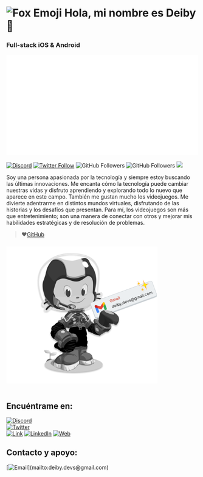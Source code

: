 <h1><img src="https://raw.githubusercontent.com/Tarikul-Islam-Anik/Animated-Fluent-Emojis/master/Emojis/Animals/Fox.png" alt="Fox Emoji" width="50"/> Hola, mi nombre es Deiby 👋</h1>

### Full-stack iOS & Android

<div align="center">
  <img height="" src="https://raw.githubusercontent.com/deibydevs/deibydevs/24dda1b1147815645447d2b6733cc2074f4014ce/assets/images/code_image.svg"  />
</div>

[![Discord](https://img.shields.io/discord/952339282989834331?style=social&label=Discord&logo=discord)](https://deibydevs.com/discord)
[![Twitter Follow](https://img.shields.io/twitter/follow/deibydevs?style=social)](https://twitter.com/deibydevs)
![GitHub Followers](https://img.shields.io/github/followers/deibydevs?style=social)
![GitHub Followers](https://img.shields.io/github/stars/deibydevs?style=social)
 <img src="https://komarev.com/ghpvc/?username=deibydevs&style=social&color=brightgreen">


Soy una persona apasionada por la tecnología y siempre estoy buscando las últimas innovaciones. Me encanta cómo la tecnología puede cambiar nuestras vidas y disfruto aprendiendo y explorando todo lo nuevo que aparece en este campo. También me gustan mucho los videojuegos. Me divierte adentrarme en distintos mundos virtuales, disfrutando de las historias y los desafíos que presentan. Para mí, los videojuegos son más que entretenimiento; son una manera de conectar con otros y mejorar mis habilidades estratégicas y de resolución de problemas.

>  ❤️[GitHub](https://stars.github.com/profiles/deibydevs/)



###

<a href="mailto:deiby.devs@gmail.com">
<img align="left" height="360" src="https://github.com/deibydevs/deibydevs/blob/main/assets/images/gmail_url.png?raw=true"  />
</a>




<br clear="both"><br clear="both">


## Encuéntrame en:

[![Discord](https://img.shields.io/badge/Discord-deibydevs-5865F2?style=for-the-badge&logo=discord&logoColor=white&labelColor=101010)](https://deibydevs.com/discord)
</br>
[![Twitter](https://img.shields.io/badge/Twitter-@deibydevs-1DA1F2?style=for-the-badge&logo=twitter&logoColor=white&labelColor=101010)](https://twitter.com/deibydevs)
</br>
[![Link](https://img.shields.io/badge/Links-deibydevs.com-39E09B?style=for-the-badge&logo=Linktree&logoColor=white&labelColor=101010)](https://deibydevs.com)
[![LinkedIn](https://img.shields.io/badge/LinkedIn-deibydevs-0077B5?style=for-the-badge&logo=linkedin&logoColor=white&labelColor=101010)](https://www.linkedin.com/in/deibydevs)
[![Web](https://img.shields.io/badge/Web-deibydevs.com-14a1f0?style=for-the-badge&logo=dev.to&logoColor=white&labelColor=101010)](https://deibydevs.com)

## Contacto y apoyo:

[![Email](https://img.shields.io/badge/deiby.devs@gmail.com-email_personal_(respuesta_lenta)-D14836?style=for-the-badge&logo=gmail&logoColor=white&labelColor=101010)](mailto:deiby.devs@gmail.com)
